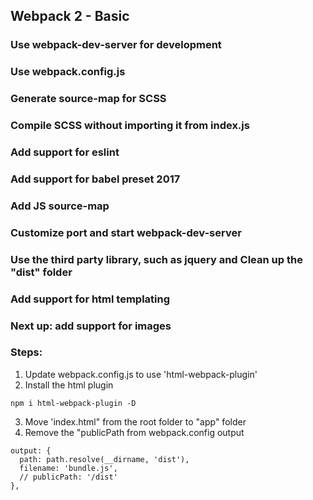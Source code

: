 ## Webpack 2 - Basic
### Use webpack-dev-server for development
### Use webpack.config.js
### Generate source-map for SCSS 
### Compile SCSS without importing it from index.js
### Add support for eslint
### Add support for babel preset 2017
### Add JS source-map
### Customize port and start webpack-dev-server
### Use the third party library, such as jquery and Clean up the "dist" folder
### Add support for html templating

### Next up: add support for images 

### Steps:
1. Update webpack.config.js to use 'html-webpack-plugin'
2. Install the html plugin
```
npm i html-webpack-plugin -D
```
3. Move 'index.html" from the root folder to "app" folder
4. Remove the "publicPath from webpack.config output 
```
output: {
  path: path.resolve(__dirname, 'dist'),
  filename: 'bundle.js',
  // publicPath: '/dist'
},
```

